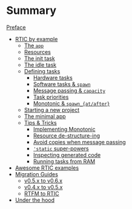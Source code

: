 # Summary

[Preface](./preface.md)

- [RTIC by example](./by-example.md)
  - [The `app`](./by-example/app.md)
  - [Resources](./by-example/resources.md)
  - [The init task](./by-example/app_init.md)
  - [The idle task](./by-example/app_idle.md)
  - [Defining tasks](./by-example/app_task.md)
    - [Hardware tasks](./by-example/hardware_tasks.md)
    - [Software tasks & `spawn`](./by-example/software_tasks.md)
    - [Message passing & `capacity`](./by-example/message_passing.md)
    - [Task priorities](./by-example/app_priorities.md)
    - [Monotonic & `spawn_{at/after}`](./by-example/monotonic.md)
  - [Starting a new project](./by-example/starting_a_project.md)
  - [The minimal app](./by-example/app_minimal.md)
  - [Tips & Tricks](./by-example/tips.md)
    - [Implementing Monotonic](./by-example/tips_monotonic_impl.md)
    - [Resource de-structure-ing](./by-example/tips_destructureing.md)
    - [Avoid copies when message passing](./by-example/tips_indirection.md)
    - [`'static` super-powers](./by-example/tips_static_lifetimes.md)
    - [Inspecting generated code](./by-example/tips_view_code.md)
    - [Running tasks from RAM](./by-example/tips_from_ram.md)
    <!-- - [`#[cfg(..)]` support](./by-example/tips.md) -->
- [Awesome RTIC examples](./awesome_rtic.md)
- [Migration Guides](./migration.md)
  - [v0.5.x to v0.6.x](./migration/migration_v5.md)
  - [v0.4.x to v0.5.x](./migration/migration_v4.md)
  - [RTFM to RTIC](./migration/migration_rtic.md)
- [Under the hood](./internals.md)
  <!--- [Interrupt configuration](./internals/interrupt-configuration.md)-->
  <!--- [Non-reentrancy](./internals/non-reentrancy.md)-->
  <!--- [Access control](./internals/access.md)-->
  <!--- [Late resources](./internals/late-resources.md)-->
  <!--- [Critical sections](./internals/critical-sections.md)-->
  <!--- [Ceiling analysis](./internals/ceilings.md)-->
  <!--- [Software tasks](./internals/tasks.md)-->
  <!--- [Timer queue](./internals/timer-queue.md)-->
